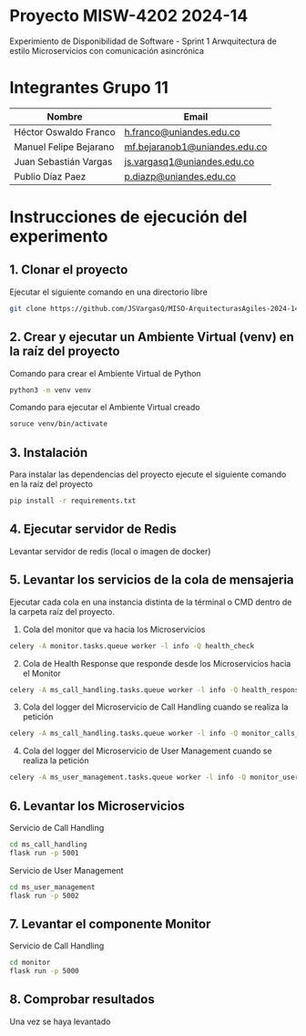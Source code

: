 # Proyecto MISW-4202 2024-14

Experimiento de Disponibilidad de Software - Sprint 1
Arwquitectura de estilo Microservicios con comunicación asincrónica

# Integrantes Grupo 11

| Nombre                 | Email                          |
| ---------------------- | ------------------------------ |
| Héctor Oswaldo Franco  | h.franco@uniandes.edu.co       |
| Manuel Felipe Bejarano | mf.bejaranob1@uniandes.edu.co  |
| Juan Sebastián Vargas  | js.vargasq1@uniandes.edu.co    |
| Publio Díaz Paez       | p.diazp@uniandes.edu.co        |

# Instrucciones de ejecución del experimento

## 1. Clonar el proyecto
Ejecutar el siguiente comando en una directorio libre
```bash
git clone https://github.com/JSVargasQ/MISO-ArquitecturasAgiles-2024-14.git
```

## 2. Crear y ejecutar un Ambiente Virtual (venv) en la raíz del proyecto
Comando para crear el Ambiente Virtual de Python

```bash
python3 -m venv venv
```
Comando para ejecutar el Ambiente Virtual creado

```bash
soruce venv/bin/activate
```

## 3. Instalación
Para instalar las dependencias del proyecto ejecute el siguiente comando en la raíz del proyecto
```bash
pip install -r requirements.txt
```

## 4. Ejecutar servidor de Redis
Levantar servidor de redis (local o imagen de docker)


## 5. Levantar los servicios de la cola de mensajeria 

Ejecutar cada cola en una instancia distinta de la términal o CMD dentro de la carpeta raíz del proyecto.

1. Cola del monitor que va hacia los Microservicios

```bash
celery -A monitor.tasks.queue worker -l info -Q health_check
```

2. Cola de Health Response que responde desde los Microservicios hacia el Monitor

```bash
celery -A ms_call_handling.tasks.queue worker -l info -Q health_response
```

3. Cola del logger del Microservicio de Call Handling cuando se realiza la petición

```bash
celery -A ms_call_handling.tasks.queue worker -l info -Q monitor_calls_logs
```

4. Cola del logger del Microservicio de User Management cuando se realiza la petición

```bash
celery -A ms_user_management.tasks.queue worker -l info -Q monitor_users_logs
```

## 6. Levantar los Microservicios

Servicio de Call Handling
```bash
cd ms_call_handling
flask run -p 5001
```

Servicio de User Management
```bash
cd ms_user_management
flask run -p 5002
```

## 7. Levantar el componente Monitor
Servicio de Call Handling
```bash
cd monitor
flask run -p 5000
```

## 8. Comprobar resultados

Una vez se haya levantado 
